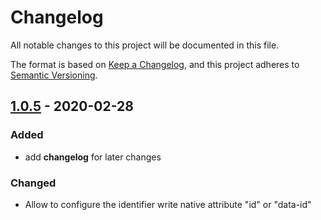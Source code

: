 # Changelog

All notable changes to this project will be documented in this file.

The format is based on [Keep a Changelog](https://keepachangelog.com/en/1.0.0/),
and this project adheres to [Semantic Versioning](https://semver.org/spec/v2.0.0.html).

## [1.0.5] - 2020-02-28

### Added

-   add **changelog** for later changes

### Changed

-   Allow to configure the identifier write native attribute "id" or "data-id"

[unreleased]: https://draeger.visualstudio.com/DraegerWeb/_git/Draeger.Web.Common?path=%2FSharedUI&version=GBmaster&_a=history
[1.0.5]: https://draeger.visualstudio.com/DraegerWeb/_git/Draeger.Web.Common?version=GT0.0.9
